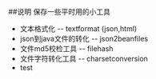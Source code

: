 ##说明
保存一些平时用的小工具

* 文本格式化 -- textformat (json,html)
* json到java文件的转化 -- json2beanfiles
* 文件md5校检工具 -- filehash
* 文件字符转化工具 -- charsetconversion
* test
